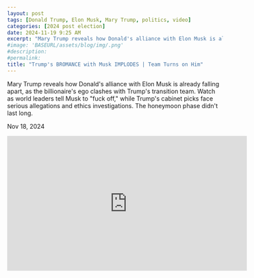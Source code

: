 ```yaml
---
layout: post
tags: [Donald Trump, Elon Musk, Mary Trump, politics, video]
categories: [2024 post election]
date: 2024-11-19 9:25 AM
excerpt: "Mary Trump reveals how Donald's alliance with Elon Musk is already falling apart, as the billionaire's ego clashes with Trump's transition team. Watch as world leaders tell Musk to “fuck off,” while Trump's cabinet picks face serious allegations and ethics investigations. The honeymoon phase didn't last long."
#image: 'BASEURL/assets/blog/img/.png'
#description:
#permalink:
title: "Trump's BROMANCE with Musk IMPLODES | Team Turns on Him"
---
```



Mary Trump reveals how Donald's alliance with Elon Musk is already falling apart, as the billionaire's ego clashes with Trump's transition team. Watch as world leaders tell Musk to "fuck off," while Trump's cabinet picks face serious allegations and ethics investigations. The honeymoon phase didn't last long.

Nov 18, 2024

<iframe width="560" height="315" src="https://www.youtube.com/embed/0oZmgq6AVrY?si=kORLkjvrRRMDNq1L" title="YouTube video player" frameborder="0" allow="accelerometer; autoplay; clipboard-write; encrypted-media; gyroscope; picture-in-picture; web-share" referrerpolicy="strict-origin-when-cross-origin" allowfullscreen></iframe>
